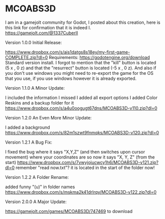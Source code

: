 # MCOABS3D

I am in a gamejolt community for Godot, I posted about this creation, here is this link for confirmation that it is indeed I.
https://gamejolt.com/@1337CuberII

Version 1.0.0 Initial Release:

https://www.dropbox.com/s/ais1datgs8s18ey/my-first-game-COMPLETE.zip?dl=0
Requirements:
https://godotengine.org/download
Standard version install.
I forgot to mention that the "kill" button is located (5 x , 0 z) and that the "resurrect" button is located (-5 x , 0 z).
And also if you don't use windows you might need to re-export the game for the OS that you use, if you use windows however it is already exported.

Version 1.1.0 A Minor Update:

I included the information I missed
I added all export options
I added Color Reskins and a backup folder for it
https://www.dropbox.com/s/a4u0oogugt67dns/MCOABS3D-v110.zip?dl=0

Version 1.2.0 An Even More Minor Update:

I added a background
https://www.dropbox.com/s/82m1szwt9fnmqks/MCOABS3D-v120.zip?dl=0

Version 1.2.1 A Bug Fix:

I fixed the bug where it says "X,Y,Z" (and then switches upon cursor movement) where your coordinates are so now it says "X, Y, Z" (from the start)
https://www.dropbox.com/s/7vwyjojucwcy1h6/MCOABS3D-v121.zip?dl=0
remember "read now.txt"? it is located in the start of the folder now!

Version 1.2.2 A Folder Rename:

added funny "(u)" in folder names
https://www.dropbox.com/s/mskma2k41drlrqy/MCOABS3D-v122.zip?dl=0

Version 2.0.0 A Major Update:

https://gamejolt.com/games/MCOABS3D/747469 to download
